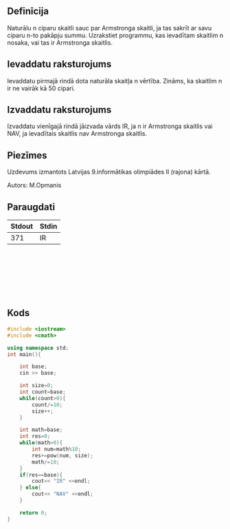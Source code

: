 ## Definīcija
Naturālu n ciparu skaitli sauc par Armstronga skaitli, ja tas sakrīt ar savu ciparu n-to pakāpju summu.
Uzrakstiet programmu, kas ievadītam skaitlim n nosaka, vai tas ir Armstronga skaitlis.

## Ievaddatu raksturojums
Ievaddatu pirmajā rindā dota naturāla skaitļa n vērtība. Zināms, ka skaitlim n ir ne vairāk kā 50 cipari.

## Izvaddatu raksturojums
Izvaddatu vienīgajā rindā jāizvada vārds IR, ja n ir Armstronga skaitlis vai NAV, ja ievadītais skaitlis nav Armstronga skaitlis.

 

## Piezīmes
Uzdevums izmantots Latvijas 9.informātikas olimpiādes II (rajona) kārtā. 

Autors: M.Opmanis

## Paraugdati
Stdout | Stdin
-|-
371 | IR

<br>
<br>
<br>
<br>
<br>
<br>


## Kods
```cpp
#include <iostream>
#include <cmath>

using namespace std;
int main(){

    int base;
    cin >> base;

    int size=0;
    int count=base;
    while(count>0){
        count/=10;
        size++;
    }

    int math=base;
    int res=0;
    while(math>0){
        int num=math%10;
        res+=pow(num, size);
        math/=10;
    }
    if(res==base){
        cout<< "IR" <<endl;
    } else{
        cout<< "NAV" <<endl;
    }

    return 0;
}
```